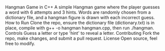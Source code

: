 Hangman Game in C++
A simple Hangman game where the player guesses a word with 6 attempts and 3 hints. Words are randomly chosen from a dictionary file, and a hangman figure is drawn with each incorrect guess.
How to Run
Clone the repo, ensure the dictionary file (dictionary.txt) is in place, compile with g++ -o hangman hangman.cpp, then run ./hangman.
Controls
Guess a letter or type 'hint' to reveal a letter.
Contributing
Fork the repo, make changes, and submit a pull request.
License
Open source, feel free to modify.
